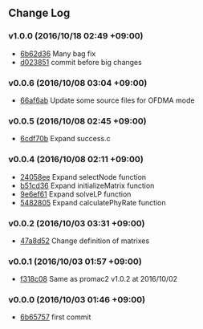 ## Change Log

### v1.0.0 (2016/10/18 02:49 +09:00)
- [6b62d36](https://github.com/pandamaru712/OFDMA_promac/commit/6b62d365edf1a840cd0e15e2471d32b7d2961b45) Many bag fix
- [d023851](https://github.com/pandamaru712/OFDMA_promac/commit/d02385149a932969b2bfd7c69cad1e5a009ea27d) commit before big changes

### v0.0.6 (2016/10/08 03:04 +09:00)
- [66af6ab](https://github.com/pandamaru712/OFDMA_promac/commit/66af6abfb9aa57194149a771941a9faa0b445f6b) Update some source files for OFDMA mode

### v0.0.5 (2016/10/08 02:45 +09:00)
- [6cdf70b](https://github.com/pandamaru712/OFDMA_promac/commit/6cdf70b7802991d37d49ab1b7e2f8ff6a93b86b6) Expand success.c

### v0.0.4 (2016/10/08 02:11 +09:00)
- [24058ee](https://github.com/pandamaru712/OFDMA_promac/commit/24058eeacd5f442f5353a189acd713a6843d4182) Expand selectNode function
- [b51cd36](https://github.com/pandamaru712/OFDMA_promac/commit/b51cd36872d9286f8d47ad7fbc883d18db2673dc) Expand initializeMatrix function
- [9e6ef61](https://github.com/pandamaru712/OFDMA_promac/commit/9e6ef611ba40ef25fcd0d4b8f1a27e7bb387bb11) Expand solveLP function
- [5482805](https://github.com/pandamaru712/OFDMA_promac/commit/548280505ff61fe1e3d66dbbd161d49a4bf8b6c6) Expand calculatePhyRate function

### v0.0.2 (2016/10/03 03:31 +09:00)
- [47a8d52](https://github.com/pandamaru712/OFDMA_promac/commit/47a8d52f9e1d0ff1e51c595cc1768df18677ea05) Change definition of matrixes

### v0.0.1 (2016/10/03 01:57 +09:00)
- [f318c08](https://github.com/pandamaru712/OFDMA_promac/commit/f318c08eba921fabeb0e483fbeb82aed9642fdc3) Same as promac2 v1.0.2 at 2016/10/02

### v0.0.0 (2016/10/03 01:46 +09:00)
- [6b65757](https://github.com/pandamaru712/OFDMA_promac/commit/6b657576ef1c7eb40b61fe3889eb678b5555d2bd) first commit